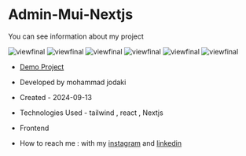 # Admin-Mui-Nextjs
You can see information about my project

![viewfinal](https://imgurl.ir/uploads/p272987_Screenshot_30.png)
![viewfinal](https://imgurl.ir/uploads/t37249_Screenshot_31.png)
![viewfinal](https://imgurl.ir/uploads/m414005_Screenshot_35.png)
![viewfinal](https://imgurl.ir/uploads/l91262_Screenshot_32.png)
![viewfinal](https://imgurl.ir/uploads/f44770_Screenshot_34.png)
![viewfinal](https://imgurl.ir/uploads/s030633_Screenshot_36.png)
- [Demo Project](https://admin-mui-nextjs.vercel.app/)

- Developed by mohammad jodaki

- Created - 2024-09-13

- Technologies Used - tailwind , react , Nextjs

- Frontend

- How to reach me : with my [instagram](https://www.instagram.com/mohammad_jodaki_web) and [linkedin](https://www.linkedin.com/in/mohammad-jodakian/)
